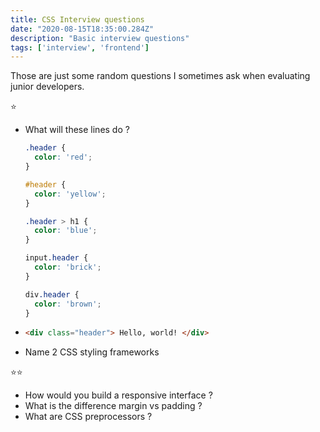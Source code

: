 ```yaml
---
title: CSS Interview questions
date: "2020-08-15T18:35:00.284Z"
description: "Basic interview questions"
tags: ['interview', 'frontend']
---
```


Those are just some random questions I sometimes ask when evaluating junior developers.

⭐

- What will these lines do ?

  ```css
  .header {
    color: 'red';
  }

  #header {
    color: 'yellow';
  }

  .header > h1 {
    color: 'blue';
  }

  input.header {
    color: 'brick';
  }

  div.header {
    color: 'brown';
  }

  ```

- ```html
  <div class="header"> Hello, world! </div>
  ```

- Name 2 CSS styling frameworks

⭐⭐

- How would you build a responsive interface ?
- What is the difference margin vs padding ?
- What are CSS preprocessors ?
